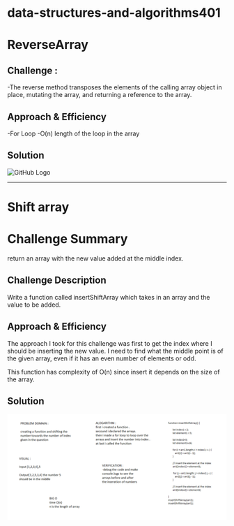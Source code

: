 # data-structures-and-algorithms401

# ReverseArray

## Challenge :
-The reverse method transposes the elements of the calling array object in place, mutating the array, and returning a reference to the array.

## Approach & Efficiency
-For Loop
-O(n) length of the loop in the array 

## Solution

![GitHub Logo](/assests/reversearrayimg.PNG)


----------------------------------------------

# Shift array

# Challenge Summary
 return an array with the new value added at the middle index.

## Challenge Description
Write a function called insertShiftArray which takes in an array and the value to be added. 
## Approach & Efficiency
The approach I took for this challenge was first to get the index where I should be inserting the new value. I need to find what the middle point is of the given array, even if it has an even number of elements or odd.


This function has complexity of O(n) since insert it depends on the size of the array.

## Solution
![GitHub Logo](./assests/shift-array.PNG)


